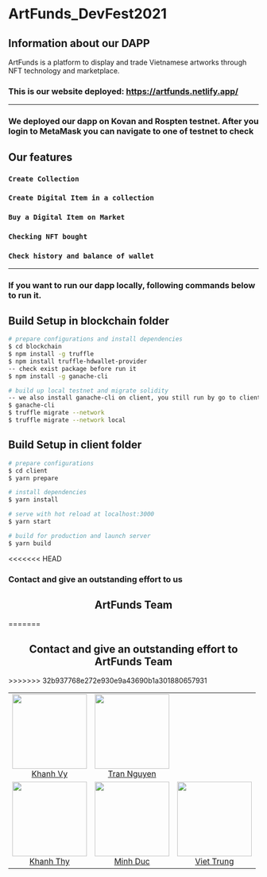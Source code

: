 # ArtFunds_DevFest2021

## Information about our DAPP

ArtFunds is a platform to display and trade Vietnamese artworks through NFT technology and marketplace.

### This is our website deployed: https://artfunds.netlify.app/

---

### We deployed our dapp on Kovan and Rospten testnet. After you login to MetaMask you can navigate to one of testnet to check

## Our features

### `Create Collection`

### `Create Digital Item in a collection`

### `Buy a Digital Item on Market`

### `Checking NFT bought`

### `Check history and balance of wallet`

---

### If you want to run our dapp locally, following commands below to run it.

## Build Setup in blockchain folder

```bash
# prepare configurations and install dependencies
$ cd blockchain
$ npm install -g truffle
$ npm install truffle-hdwallet-provider
-- check exist package before run it
$ npm install -g ganache-cli

# build up local testnet and migrate solidity
-- we also install ganache-cli on client, you still run by go to client folder and run cmd "yarn ganache-cli"
$ ganache-cli
$ truffle migrate --network
$ truffle migrate --network local
```

## Build Setup in client folder

```bash
# prepare configurations
$ cd client
$ yarn prepare

# install dependencies
$ yarn install

# serve with hot reload at localhost:3000
$ yarn start

# build for production and launch server
$ yarn build
```

<<<<<<< HEAD
### Contact and give an outstanding effort to us

<h2 align="center">ArtFunds Team</h2>
=======
<h2 align="center">Contact and give an outstanding effort to ArtFunds Team</h2>
>>>>>>> 32b937768e272e930e9a43690b1a301880657931

<table>
  <tbody>
    <tr align="center">
      <td align="center">
        <img width="150" height="150"
        src="https://scontent.fdad3-3.fna.fbcdn.net/v/t39.30808-6/241568433_1402522630145323_6779240577501058826_n.jpg?_nc_cat=109&ccb=1-5&_nc_sid=730e14&_nc_ohc=hliL9dgU5WAAX84xsCU&_nc_ht=scontent.fdad3-3.fna&oh=02371afad8623d27a373be89d28df4b9&oe=6181B7E0">
        </br>
        <a href="https://www.facebook.com/khanhvy.tran.98031">Khanh Vy</a>
      </td>
      <td align="center">
        <img width="150" height="150"
        src="https://scontent.fdad3-2.fna.fbcdn.net/v/t39.30808-6/247408028_1402522646811988_5881163560386524930_n.jpg?_nc_cat=107&ccb=1-5&_nc_sid=730e14&_nc_ohc=G1oLjRvlsekAX8KGMuJ&_nc_ht=scontent.fdad3-2.fna&oh=996ea6574de11a9950fa726a754610b6&oe=61813301">
        </br>
        <a href="https://www.facebook.com/trandinhphucnguyen">Tran Nguyen</a>
      </td>
    </tr>
    <tr align="center">
      <td align="center">
        <img width="150" height="150"
        src="https://scontent.fdad3-3.fna.fbcdn.net/v/t39.30808-6/248762732_1402522596811993_3482613499691255224_n.jpg?_nc_cat=111&ccb=1-5&_nc_sid=730e14&_nc_ohc=O3adAdkrOusAX9byLO_&_nc_ht=scontent.fdad3-3.fna&oh=2398e93c60ebcda982af84ed026e583b&oe=61825356">
        </br>
        <a href="https://www.facebook.com/thy.lengockhanh">Khanh Thy</a>
      </td>
        <td align="center">
        <img width="150" height="150"
        src="https://scontent.fdad3-3.fna.fbcdn.net/v/t39.30808-6/246804768_1402522563478663_5870912104122917097_n.jpg?_nc_cat=100&ccb=1-5&_nc_sid=730e14&_nc_ohc=uZYpC7Y-RuoAX-Y_rCJ&tn=Dh3aFCz5Dk1ur-Z5&_nc_ht=scontent.fdad3-3.fna&oh=0fd76b638620730e448bf180d96c3071&oe=6182A302">
        </br>
        <a href="https://www.facebook.com/beobiebom/">Minh Duc</a>
      </td>
        <td align="center">
        <img width="150" height="150"
        src="https://scontent.fdad3-1.fna.fbcdn.net/v/t39.30808-6/242351821_1402522656811987_5416452119361674018_n.jpg?_nc_cat=110&ccb=1-5&_nc_sid=730e14&_nc_ohc=etOJrJ_RufEAX_7uVsD&_nc_ht=scontent.fdad3-1.fna&oh=42a748856841c04f6112634e4956a0b6&oe=6181E6E2">
        </br>
        <a href="https://www.facebook.com/trungvietlee/">Viet Trung</a>
      </td>
    </tr>
  <tbody>
</table>
